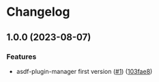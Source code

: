 # Changelog

## 1.0.0 (2023-08-07)


### Features

* asdf-plugin-manager first version ([#1](https://github.com/aabouzaid/asdf-plugin-manager/issues/1)) ([103fae8](https://github.com/aabouzaid/asdf-plugin-manager/commit/103fae82e328ef8d3a0d44f37650bad491598f7a))
